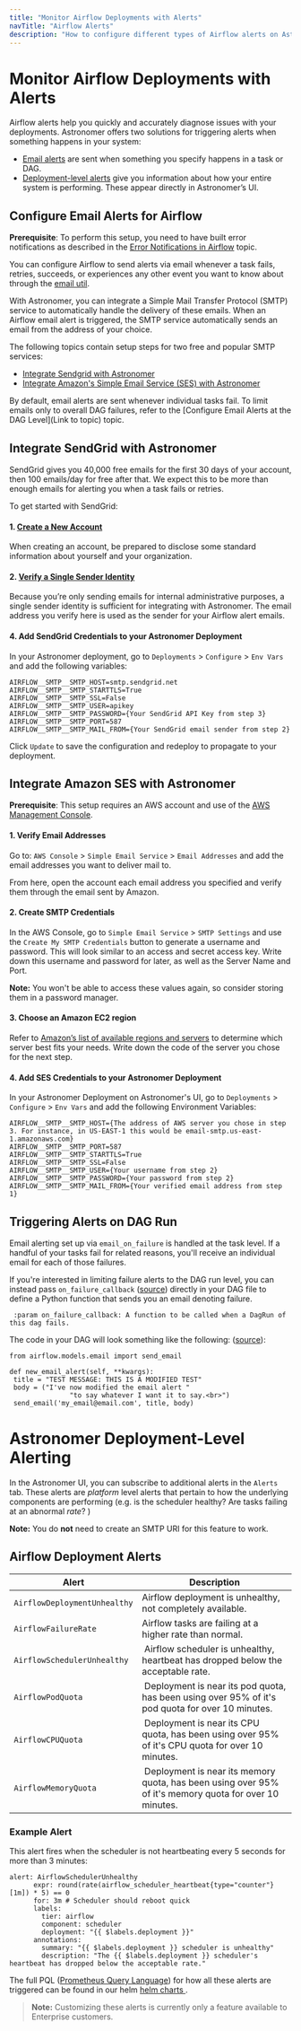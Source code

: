 ```yaml
---
title: "Monitor Airflow Deployments with Alerts"
navTitle: "Airflow Alerts"
description: "How to configure different types of Airflow alerts on Astronomer to monitor the status of your deployments and tasks."
---
```


# Monitor Airflow Deployments with Alerts

Airflow alerts help you quickly and accurately diagnose issues with your deployments. Astronomer offers two solutions for triggering alerts when something happens in your system:
* [Email alerts](#configure-email-alerts-for-airflow) are sent when something you specify happens in a task or DAG.
* [Deployment-level alerts](#configure-deployment-level-alerts-for-airflow) give you information about how your entire system is performing. These appear directly in Astronomer’s UI.

## Configure Email Alerts for Airflow

**Prerequisite**: To perform this setup, you need to have built error notifications as described in the [Error Notifications in Airflow](https://www.astronomer.io/guides/error-notifications-in-airflow/) topic.

You can configure Airflow to send alerts via email whenever a task fails, retries, succeeds, or experiences any other event you want to know about through the [email util](https://github.com/apache/airflow/blob/master/airflow/utils/email.py).

With Astronomer, you can integrate a Simple Mail Transfer Protocol (SMTP) service to automatically handle the delivery of these emails. When an Airflow email alert is triggered, the SMTP service automatically sends an email from the address of your choice.

The following topics contain setup steps for two free and popular SMTP services:

* [Integrate Sendgrid with Astronomer](#integrate-sendgrid-with-astronomer)
* [Integrate Amazon's Simple Email Service (SES) with Astronomer](#integrate-amazon-ses-with-astronomer)

By default, email alerts are sent whenever individual tasks fail. To limit emails only to overall DAG failures, refer to the [Configure Email Alerts at the DAG Level](Link to topic) topic.


## Integrate SendGrid with Astronomer
SendGrid gives you 40,000 free emails for the first 30 days of your account, then 100 emails/day for free after that. We expect this to be more than enough emails for alerting you when a task fails or retries.

To get started with SendGrid:

#### 1. [Create a New Account](https://signup.sendgrid.com)

When creating an account, be prepared to disclose some standard information about yourself and your organization.


#### 2. [Verify a Single Sender Identity](https://sendgrid.com/docs/ui/sending-email/sender-verification/)

Because you’re only sending emails for internal administrative purposes, a single sender identity is sufficient for integrating with Astronomer. The email address you verify here is used as the sender for your Airflow alert emails.

#### 4. Add SendGrid Credentials to your Astronomer Deployment

In your Astronomer deployment, go to `Deployments` > `Configure` > `Env Vars` and add the following variables:

```
AIRFLOW__SMTP__SMTP_HOST=smtp.sendgrid.net
AIRFLOW__SMTP__SMTP_STARTTLS=True
AIRFLOW__SMTP__SMTP_SSL=False
AIRFLOW__SMTP__SMTP_USER=apikey
AIRFLOW__SMTP__SMTP_PASSWORD={Your SendGrid API Key from step 3}
AIRFLOW__SMTP__SMTP_PORT=587
AIRFLOW__SMTP__SMTP_MAIL_FROM={Your SendGrid email sender from step 2}
```

Click `Update` to save the configuration and redeploy to propagate to your deployment.

## Integrate Amazon SES with Astronomer

**Prerequisite**: This setup requires an AWS account and use of the [AWS Management Console](https://aws.amazon.com/console/).

#### 1. Verify Email Addresses

Go to: `AWS Console` > `Simple Email Service` > `Email Addresses` and add the email addresses you want to deliver mail to.

From here, open the account each email address you specified and verify them through the email sent by Amazon.


#### 2. Create SMTP Credentials

In the AWS Console, go to `Simple Email Service` > `SMTP Settings` and use the `Create My SMTP Credentials` button to generate a username and password. This will look similar to an access and secret access key. Write down this username and password for later, as well as the Server Name and Port.

**Note:** You won't be able to access these values again, so consider storing them in a password manager.

#### 3. Choose an Amazon EC2 region

Refer to [Amazon’s list of available regions and servers](https://docs.aws.amazon.com/AWSEC2/latest/UserGuide/using-regions-availability-zones.html#concepts-regions) to determine which server best fits your needs. Write down the code of the server you chose for the next step.


#### 4. Add SES Credentials to your Astronomer Deployment

In your Astronomer Deployment on Astronomer's UI, go to `Deployments` > `Configure` > `Env Vars` and add the following Environment Variables:

```
AIRFLOW__SMTP__SMTP_HOST={The address of AWS server you chose in step 3. For instance, in US-EAST-1 this would be email-smtp.us-east-1.amazonaws.com}
AIRFLOW__SMTP__SMTP_PORT=587
AIRFLOW__SMTP__SMTP_STARTTLS=True
AIRFLOW__SMTP__SMTP_SSL=False
AIRFLOW__SMTP__SMTP_USER={Your username from step 2}
AIRFLOW__SMTP__SMTP_PASSWORD={Your password from step 2}
AIRFLOW__SMTP__SMTP_MAIL_FROM={Your verified email address from step 1}
```

## Triggering Alerts on DAG Run

Email alerting set up via `email_on_failure` is handled at the task level. If a handful of your tasks fail for related reasons, you'll receive an individual email for each of those failures.

If you're interested in limiting failure alerts to the DAG run level, you can instead pass `on_failure_callback` ([source](https://github.com/apache/airflow/blob/v1-10-stable/airflow/models/dag.py#L167)) directly in your DAG file to define a Python function that sends you an email denoting failure.

```
 :param on_failure_callback: A function to be called when a DagRun of this dag fails.
 ```

The code in your DAG will look something like the following: ([source](https://github.com/apache/airflow/blob/v1-10-stable/airflow/utils/email.py#L41)):

 ```
 from airflow.models.email import send_email

def new_email_alert(self, **kwargs):
  title = "TEST MESSAGE: THIS IS A MODIFIED TEST"
  body = ("I've now modified the email alert "
                "to say whatever I want it to say.<br>")
  send_email('my_email@email.com', title, body)
  ```
# Astronomer Deployment-Level Alerting

In the Astronomer UI, you can subscribe to additional alerts in the `Alerts` tab. These alerts are _platform_ level alerts that pertain to how the underlying components are performing (e.g. is the scheduler healthy? Are tasks failing at an abnormal _rate_? )

**Note:** You do **not** need to create an SMTP URI for this feature to work.

## Airflow Deployment Alerts

| Alert | Description |
| ------------- | ------------- |
| `AirflowDeploymentUnhealthy` | Airflow deployment is unhealthy, not completely available. |
| `AirflowFailureRate` | Airflow tasks are failing at a higher rate than normal. |
| `AirflowSchedulerUnhealthy` | Airflow scheduler is unhealthy, heartbeat has dropped below the acceptable rate. |
| `AirflowPodQuota` | Deployment is near its pod quota, has been using over 95% of it's pod quota for over 10 minutes. |
| `AirflowCPUQuota` | Deployment is near its CPU quota, has been using over 95% of it's CPU quota for over 10 minutes. |
| `AirflowMemoryQuota` | Deployment is near its memory quota, has been using over 95% of it's memory quota for over 10 minutes. |

### Example Alert

This alert fires when the scheduler is not heartbeating every 5 seconds for more than 3 minutes:

```
alert: AirflowSchedulerUnhealthy
      expr: round(rate(airflow_scheduler_heartbeat{type="counter"}[1m]) * 5) == 0
      for: 3m # Scheduler should reboot quick
      labels:
        tier: airflow
        component: scheduler
        deployment: "{{ $labels.deployment }}"
      annotations:
        summary: "{{ $labels.deployment }} scheduler is unhealthy"
        description: "The {{ $labels.deployment }} scheduler's heartbeat has dropped below the acceptable rate."
```

The full PQL ([Prometheus Query Language](https://prometheus.io/docs/prometheus/latest/querying/basics/)) for how all these alerts are triggered can be found in our helm [helm charts ](https://github.com/astronomer/helm.astronomer.io/blob/387bcfcc06885d9253c2e1cfd6a5a08428323c57/charts/prometheus/values.yaml#L99
).

> **Note:** Customizing these alerts is currently only a feature available to Enterprise customers.
